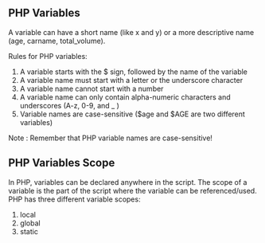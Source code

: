 PHP Variables
--------------
A variable can have a short name (like x and y) or a more descriptive name (age, carname, total_volume).

Rules for PHP variables:
1. A variable starts with the $ sign, followed by the name of the variable
2. A variable name must start with a letter or the underscore character
3. A variable name cannot start with a number
4. A variable name can only contain alpha-numeric characters and underscores (A-z, 0-9, and _ )
5. Variable names are case-sensitive ($age and $AGE are two different variables)

Note : Remember that PHP variable names are case-sensitive!

PHP Variables Scope
--------------------
In PHP, variables can be declared anywhere in the script.
The scope of a variable is the part of the script where the variable can be referenced/used.
PHP has three different variable scopes:

1. local
2. global
3. static